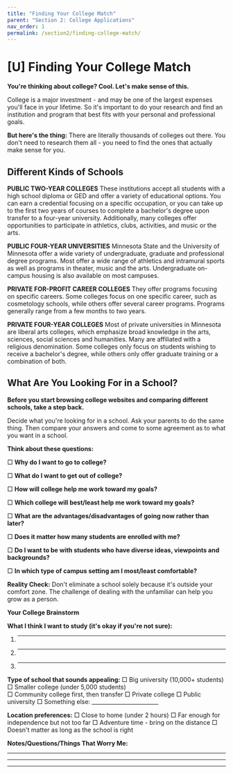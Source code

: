 ```yaml
---
title: "Finding Your College Match"
parent: "Section 2: College Applications"
nav_order: 1
permalink: /section2/finding-college-match/
---
```


# [U] Finding Your College Match

**You're thinking about college? Cool. Let's make sense of this.**

College is a major investment - and may be one of the largest expenses you'll face in your lifetime. So it's important to do your research and find an institution and program that best fits with your personal and professional goals.

**But here's the thing:** There are literally thousands of colleges out there. You don't need to research them all - you need to find the ones that actually make sense for you.

## Different Kinds of Schools

**PUBLIC TWO-YEAR COLLEGES**
These institutions accept all students with a high school diploma or GED and offer a variety of educational options. You can earn a credential focusing on a specific occupation, or you can take up to the first two years of courses to complete a bachelor's degree upon transfer to a four-year university. Additionally, many colleges offer opportunities to participate in athletics, clubs, activities, and music or the arts.

**PUBLIC FOUR-YEAR UNIVERSITIES**
Minnesota State and the University of Minnesota offer a wide variety of undergraduate, graduate and professional degree programs. Most offer a wide range of athletics and intramural sports as well as programs in theater, music and the arts. Undergraduate on-campus housing is also available on most campuses.

**PRIVATE FOR-PROFIT CAREER COLLEGES**
They offer programs focusing on specific careers. Some colleges focus on one specific career, such as cosmetology schools, while others offer several career programs. Programs generally range from a few months to two years.

**PRIVATE FOUR-YEAR COLLEGES**
Most of private universities in Minnesota are liberal arts colleges, which emphasize broad knowledge in the arts, sciences, social sciences and humanities. Many are affiliated with a religious denomination. Some colleges only focus on students wishing to receive a bachelor's degree, while others only offer graduate training or a combination of both.

## What Are You Looking For in a School?

**Before you start browsing college websites and comparing different schools, take a step back.**

Decide what you're looking for in a school. Ask your parents to do the same thing. Then compare your answers and come to some agreement as to what you want in a school.

**Think about these questions:**

□ **Why do I want to go to college?**

□ **What do I want to get out of college?**

□ **How will college help me work toward my goals?**

□ **Which college will best/least help me work toward my goals?**

□ **What are the advantages/disadvantages of going now rather than later?**

□ **Does it matter how many students are enrolled with me?**

□ **Do I want to be with students who have diverse ideas, viewpoints and backgrounds?**

□ **In which type of campus setting am I most/least comfortable?**

**Reality Check:** Don't eliminate a school solely because it's outside your comfort zone. The challenge of dealing with the unfamiliar can help you grow as a person.

**Your College Brainstorm**

**What I think I want to study (it's okay if you're not sure):**

1. _________________________________
2. _________________________________  
3. _________________________________

**Type of school that sounds appealing:**
□ Big university (10,000+ students)
□ Smaller college (under 5,000 students)  
□ Community college first, then transfer
□ Private college
□ Public university
□ Something else: ________________________

**Location preferences:**
□ Close to home (under 2 hours)
□ Far enough for independence but not too far
□ Adventure time - bring on the distance
□ Doesn't matter as long as the school is right

**Notes/Questions/Things That Worry Me:**

_________________________________________________

_________________________________________________

_________________________________________________
